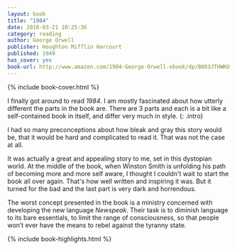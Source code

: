 ```yaml
---
layout: book
title: "1984"
date: 2016-03-21 10:25:36
category: reading
author: George Orwell
publisher: Houghton Mifflin Harcourt
published: 1949
has_cover: yes
book-url: http://www.amazon.com/1984-George-Orwell-ebook/dp/B003JTHWKU
---
```

{% include book-cover.html %}

I finally got around to read *1984*. I am mostly fascinated about how utterly different the parts in the book are. There are 3 parts and each is a bit like a self-contained book in itself, and differ very much in style.
{: .intro}

 I had so many preconceptions about how bleak and gray this story would be, that it would be hard and complicated to read it. That was not the case at all.

It was actually a great and appealing story to me, set in this dystopian world. At the middle of the book, when Winston Smith is unfolding his path of becoming more and more self aware, I thought I couldn't wait to start the book all over again. That's how well written and inspiring it was. But it turned for the bad and the last part is very dark and horrendous.

The worst concept presented in the book is a ministry concerned with developing the new language *Newspeak*. Their task is to diminish language to its bare essentials, to limit the range of consciousness, so that people won’t ever have the means to rebel against the tyranny state.

{% include book-highlights.html %}
